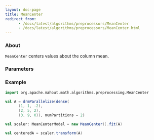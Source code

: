 ```yaml
---
layout: doc-page
title: MeanCenter
redirect_from:
      - /docs/latest/algorithms/preprocessors/MeanCenter
      - /docs/latest/algorithms/preprocessors/MeanCenter.html
---
```


### About

`MeanCenter` centers values about the column mean.

### Parameters

### Example

```scala
import org.apache.mahout.math.algorithms.preprocessing.MeanCenter

val A = drmParallelize(dense(
      (1, 1, -2),
      (2, 5, 2),
      (3, 9, 0)), numPartitions = 2)

val scaler: MeanCenterModel = new MeanCenter().fit(A)

val centeredA = scaler.transform(A)
```
